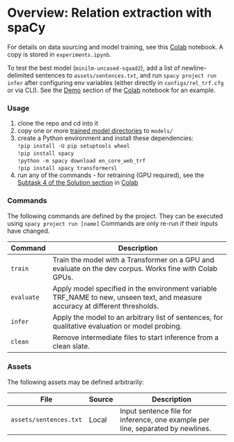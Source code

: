 <!-- SPACY PROJECT: AUTO-GENERATED DOCS START (do not remove) -->

# Overview: Relation extraction with spaCy

For details on data sourcing and model training, see this [Colab](https://colab.research.google.com/drive/1marycqYnZzFB-Rqd6crFFYvZvWOtaKoE?usp=sharing) notebook. A copy is stored in `experiments.ipynb`.

To test the best model (`minilm-uncased-squad2`), add a list of newline-delimited sentences to `assets/sentences.txt`, and run `spacy project run infer` after configuring env variables (either directly in `configs/rel_trf.cfg` or via CLI). See the [Demo](https://colab.research.google.com/drive/1marycqYnZzFB-Rqd6crFFYvZvWOtaKoE#scrollTo=-fl1qdKS1nhZ) section of the [Colab](https://colab.research.google.com/drive/1marycqYnZzFB-Rqd6crFFYvZvWOtaKoE?usp=sharing) notebook for an example.

### Usage

1. clone the repo and cd into it
2. copy one or more [trained model directories](https://drive.google.com/drive/folders/1-5SxyYSaiTy-BzWfGCV7dunHurJkxwdz?usp=sharing) to `models/`
2. create a Python environment and install these dependencies:\
    `!pip install -U pip setuptools wheel`\
    `!pip install spacy`\
    `!python -m spacy download en_core_web_trf`\
    `!pip install spacy transformers`\
3. run any of the commands - for retraining (GPU required), see the [Subtask 4 of the Solution section](https://colab.research.google.com/drive/1marycqYnZzFB-Rqd6crFFYvZvWOtaKoE#scrollTo=sRsbmO2xCd5h) in [Colab](https://colab.research.google.com/drive/1marycqYnZzFB-Rqd6crFFYvZvWOtaKoE?usp=sharing)


### Commands

The following commands are defined by the project. They
can be executed using `spacy project run [name]`
Commands are only re-run if their inputs have changed.

| Command | Description |
| --- | --- |
| `train` | Train the model with a Transformer on a GPU and evaluate on the dev corpus. Works fine with Colab GPUs. |
| `evaluate` | Apply model specified in the environment variable TRF_NAME to new, unseen text, and measure accuracy at different thresholds. |
| `infer` | Apply the model to an arbitrary list of sentences, for qualitative evaluation or model probing. |
| `clean` | Remove intermediate files to start inference from a clean slate. |


### Assets

The following assets may be defined arbitrarily:

| File | Source | Description |
| --- | --- | --- |
| `assets/sentences.txt` | Local | Input sentence file for inference, one example per line, separated by newlines. |

<!-- SPACY PROJECT: AUTO-GENERATED DOCS END (do not remove) -->
